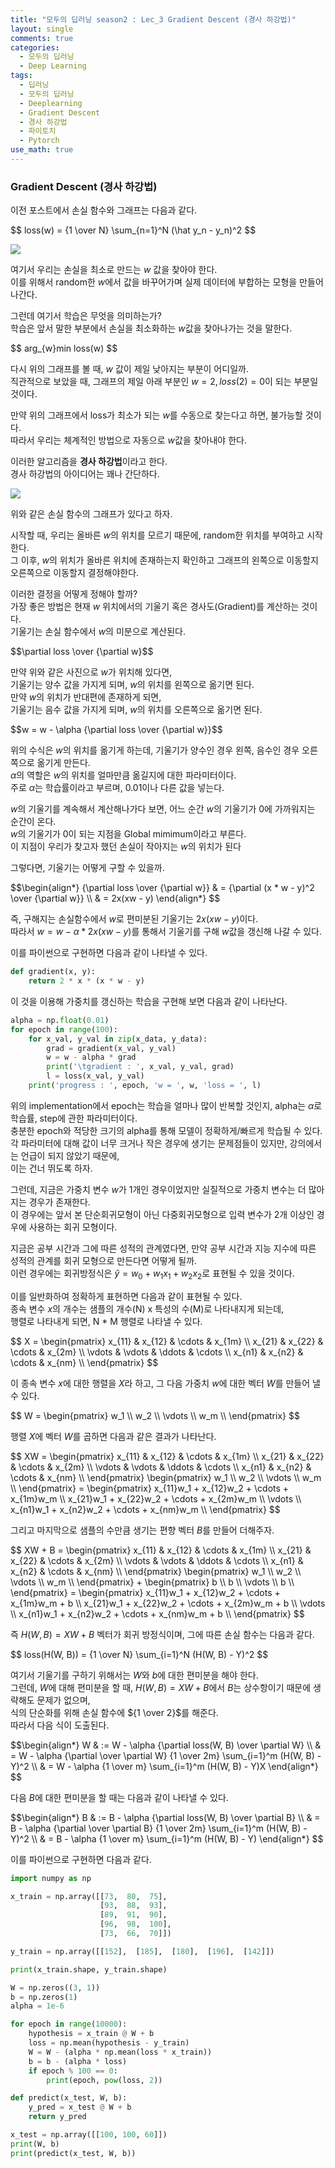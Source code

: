 ```yaml
---
title: "모두의 딥러닝 season2 : Lec_3 Gradient Descent (경사 하강법)"
layout: single
comments: true
categories:
  - 모두의 딥러닝
  - Deep Learning
tags:
  - 딥러닝
  - 모두의 딥러닝
  - Deeplearning
  - Gradient Descent
  - 경사 하강법
  - 파이토치
  - Pytorch
use_math: true
---
```


### Gradient Descent (경사 하강법)

이전 포스트에서 손실 함수와 그래프는 다음과 같다.

<p>$$ loss(w) = {1 \over N} \sum_{n=1}^N (\hat y_n - y_n)^2 $$</p>

![](https://github.com/anywhere133/anywhere133.github.io/blob/master/_posts/picture/lec1.jpeg?raw=true)

여기서 우리는 손실을 최소로 만드는 $w$ 값을 찾아야 한다.  
이를 위해서 random한 $w$에서 값을 바꾸어가며 실제 데이터에 부합하는 모형을 만들어 나간다.

그런데 여기서 학습은 무엇을 의미하는가?  
학습은 앞서 말한 부분에서 손실을 최소화하는 $w$값을 찾아나가는 것을 말한다.

<p>$$ arg_{w}min loss(w) $$</p>

다시 위의 그래프를 볼 때, $w$ 값이 제일 낮아지는 부분이 어디일까.  
직관적으로 보았을 때, 그래프의 제일 아래 부분인 $w = 2, loss(2) = 0$이 되는 부분일 것이다.

만약 위의 그래프에서 loss가 최소가 되는 $w$를 수동으로 찾는다고 하면, 불가능할 것이다.  
따라서 우리는 체계적인 방법으로 자동으로 $w$값을 찾아내야 한다.

이러한 알고리즘을 **경사 하강법**이라고 한다.  
경사 하강법의 아이디어는 꽤나 간단하다.

![](https://github.com/anywhere133/anywhere133.github.io/blob/master/_posts/picture/lec3.png?raw=true)

위와 같은 손실 함수의 그래프가 있다고 하자.  

시작할 때, 우리는 올바른 $w$의 위치를 모르기 때문에, random한 위치를 부여하고 시작한다.  
그 이후, $w$의 위치가 올바른 위치에 존재하는지 확인하고 그래프의 왼쪽으로 이동할지 오른쪽으로 이동할지 결정해야한다.

이러한 결정을 어떻게 정해야 할까?  
가장 좋은 방법은 현재 $w$ 위치에서의 기울기 혹은 경사도(Gradient)를 계산하는 것이다.  
기울기는 손실 함수에서 $w$의 미분으로 계산된다.

<p>$$\partial loss \over {\partial w}$$</p>

만약 위와 같은 사진으로 $w$가 위치해 있다면,  
기울기는 양수 값을 가지게 되며, $w$의 위치를 왼쪽으로 옮기면 된다.  
만약 $w$의 위치가 반대편에 존재하게 되면,  
기울기는 음수 값을 가지게 되며, $w$의 위치를 오른쪽으로 옮기면 된다.

<p>$$w = w - \alpha {\partial loss \over {\partial w}}$$</p>

위의 수식은 $w$의 위치를 옮기게 하는데, 기울기가 양수인 경우 왼쪽, 음수인 경우 오른쪽으로 옮기게 만든다.  
$\alpha$의 역할은 $w$의 위치를 얼마만큼 옮길지에 대한 파라미터이다.  
주로 $\alpha$는 학습률이라고 부르며, 0.01이나 다른 값을 넣는다.

$w$의 기울기를 계속해서 계산해나가다 보면, 어느 순간 $w$의 기울기가 0에 가까워지는 순간이 온다.  
$w$의 기울기가 0이 되는 지점을 Global mimimum이라고 부른다.  
이 지점이 우리가 찾고자 했던 손실이 작아지는 $w$의 위치가 된다

그렇다면, 기울기는 어떻게 구할 수 있을까.

<p>$$\begin{align*}
{\partial loss \over {\partial w}} & = {\partial (x * w - y)^2 \over {\partial w}} \\
& = 2x(xw - y)
\end{align*}
$$</p>

즉, 구해지는 손실함수에서 $w$로 편미분된 기울기는 $2x(xw - y)$이다.  
따라서 $w = w - \alpha * 2x(xw - y)$를 통해서 기울기를 구해 $w$값을 갱신해 나갈 수 있다.

이를 파이썬으로 구현하면 다음과 같이 나타낼 수 있다.

```python
def gradient(x, y):
    return 2 * x * (x * w - y)
```

이 것을 이용해 가중치를 갱신하는 학습을 구현해 보면 다음과 같이 나타난다.

```python
alpha = np.float(0.01)
for epoch in range(100):
    for x_val, y_val in zip(x_data, y_data):
        grad = gradient(x_val, y_val)
        w = w - alpha * grad
        print('\tgradient : ', x_val, y_val, grad)
        l = loss(x_val, y_val)
    print('progress : ', epoch, 'w = ', w, 'loss = ', l)
```

위의 implementation에서 epoch는 학습을 얼마나 많이 반복할 것인지, alpha는 $\alpha$로 학습률, step에 관한 파라미터이다.  
충분한 epoch와 적당한 크기의 alpha를 통해 모델이 정확하게/빠르게 학습될 수 있다.  
각 파라미터에 대해 값이 너무 크거나 작은 경우에 생기는 문제점들이 있지만, 강의에서는 언급이 되지 않았기 때문에,  
이는 건너 뛰도록 하자.

그런데, 지금은 가중치 변수 $w$가 1개인 경우이었지만 실질적으로 가중치 변수는 더 많아지는 경우가 존재한다.  
이 경우에는 앞서 본 단순회귀모형이 아닌 다중회귀모형으로 입력 변수가 2개 이상인 경우에 사용하는 회귀 모형이다.

지금은 공부 시간과 그에 따른 성적의 관계였다면, 만약 공부 시간과 지능 지수에 따른 성적의 관계를 회귀 모형으로 만든다면 어떻게 될까.  
이런 경우에는 회귀방정식은 $\hat y = w_0 + w_1 x_1 + w_2 x_2$로 표현될 수 있을 것이다.

이를 일반화하여 정확하게 표현하면 다음과 같이 표현될 수 있다.  
종속 변수 $x$의 개수는 샘플의 개수(N) x 특성의 수(M)로 나타내지게 되는데,  
행렬로 나타내게 되면, N * M 행렬로 나타낼 수 있다.

<p>$$
X = \begin{pmatrix}
    x_{11} & x_{12} & \cdots & x_{1m} \\
    x_{21} & x_{22} & \cdots & x_{2m} \\
    \vdots & \vdots & \ddots & \cdots \\
    x_{n1} & x_{n2} & \cdots & x_{nm} \\
    \end{pmatrix}
$$</p>

이 종속 변수 $x$에 대한 행렬을 $X$라 하고, 그 다음 가중치 $w$에 대한 벡터 $W$를 만들어 낼 수 있다.

<p>$$
W = \begin{pmatrix}
    w_1 \\
    w_2 \\
    \vdots \\
    w_m \\
    \end{pmatrix}
$$</p>

행렬 $X$에 벡터 $W$를 곱하면 다음과 같은 결과가 나타난다.

<p>$$
XW = \begin{pmatrix}
    x_{11} & x_{12} & \cdots & x_{1m} \\
    x_{21} & x_{22} & \cdots & x_{2m} \\
    \vdots & \vdots & \ddots & \cdots \\
    x_{n1} & x_{n2} & \cdots & x_{nm} \\
    \end{pmatrix}
    \begin{pmatrix}
    w_1 \\
    w_2 \\
    \vdots \\
    w_m \\
    \end{pmatrix} =
    \begin{pmatrix}
    x_{11}w_1 + x_{12}w_2 + \cdots + x_{1m}w_m \\
    x_{21}w_1 + x_{22}w_2 + \cdots + x_{2m}w_m \\
    \vdots \\
    x_{n1}w_1 + x_{n2}w_2 + \cdots + x_{nm}w_m \\
    \end{pmatrix}
$$</p>

그리고 마지막으로 샘플의 수만큼 생기는 편향 벡터 $B$를 만들어 더해주자.

<p>$$
XW + B = \begin{pmatrix}
    x_{11} & x_{12} & \cdots & x_{1m} \\
    x_{21} & x_{22} & \cdots & x_{2m} \\
    \vdots & \vdots & \ddots & \cdots \\
    x_{n1} & x_{n2} & \cdots & x_{nm} \\
    \end{pmatrix}
    \begin{pmatrix}
    w_1 \\
    w_2 \\
    \vdots \\
    w_m \\
    \end{pmatrix}
    + \begin{pmatrix}
    b \\
    b \\
    \vdots \\
    b \\
    \end{pmatrix} =
    \begin{pmatrix}
    x_{11}w_1 + x_{12}w_2 + \cdots + x_{1m}w_m + b \\
    x_{21}w_1 + x_{22}w_2 + \cdots + x_{2m}w_m + b \\
    \vdots \\
    x_{n1}w_1 + x_{n2}w_2 + \cdots + x_{nm}w_m + b \\
    \end{pmatrix}
$$</p>

즉 $H(W, B) = XW + B$ 벡터가 회귀 방정식이며, 그에 따른 손실 함수는 다음과 같다.  

<p>$$ loss(H(W, B)) = {1 \over N} \sum_{i=1}^N (H(W, B) - Y)^2 $$</p>

여기서 기울기를 구하기 위해서는 $W$와 $b$에 대한 편미분을 해야 한다.  
그런데, $W$에 대해 편미분을 할 때, $H(W, B) = XW + B$에서 $B$는 상수항이기 때문에 생략해도 문제가 없으며,  
식의 단순화를 위해 손실 함수에 ${1 \over 2}$를 해준다.  
따라서 다음 식이 도출된다.

<p>$$\begin{align*}
W & := W - \alpha {\partial loss(W, B) \over \partial W} \\
    & = W - \alpha {\partial \over \partial W} {1 \over 2m} \sum_{i=1}^m (H(W, B) - Y)^2 \\
    & = W - \alpha {1 \over m} \sum_{i=1}^m (H(W, B) - Y)X
    \end{align*}
$$</p>

다음 $B$에 대한 편미분을 할 때는 다음과 같이 나타낼 수 있다.

<p>$$\begin{align*}
B & := B - \alpha {\partial loss(W, B) \over \partial B} \\
    & = B - \alpha {\partial \over \partial B} {1 \over 2m} \sum_{i=1}^m (H(W, B) - Y)^2 \\
    & = B - \alpha {1 \over m} \sum_{i=1}^m (H(W, B) - Y)
    \end{align*}
$$</p>

이를 파이썬으로 구현하면 다음과 같다.
```python
import numpy as np

x_train = np.array([[73,  80,  75],
                    [93,  88,  93],
                    [89,  91,  90],
                    [96,  98,  100],
                    [73,  66,  70]])

y_train = np.array([[152],  [185],  [180],  [196],  [142]])

print(x_train.shape, y_train.shape)

W = np.zeros((3, 1))
b = np.zeros(1)
alpha = 1e-6

for epoch in range(10000):
    hypothesis = x_train @ W + b
    loss = np.mean(hypothesis - y_train)
    W = W - (alpha * np.mean(loss * x_train))
    b = b - (alpha * loss)
    if epoch % 100 == 0:
        print(epoch, pow(loss, 2))

def predict(x_test, W, b):
    y_pred = x_test @ W + b
    return y_pred

x_test = np.array([[100, 100, 60]])
print(W, b)
print(predict(x_test, W, b))
```